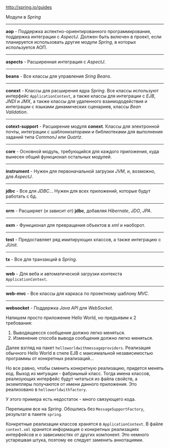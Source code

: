 http://spring.io/guides

Модули в *Spring*

---

**aop** - Поддержка аспектно-ориентированного программирования, поддержка интеграции с *AspectJ*. Должен быть включен в
проект, если планируется использовать другие модули *Spring*, в которых используется АОП.

---

**aspects** - Расширенная интеграция с *AspectJ*. 

---
**beans** - Все классы для управления *Sring Beans*. 

---

**conext** - Классы для расширения ядра *Spring*. Все классы используют интерфейс `ApplicationContext`, а также классы 
для интеграции с *EJB*, *JNDI* и *JMX*, а также классы для удаленного взаимододействия и интеграции с языками 
динамических сценариев, классы *Bean Validation*.

---

**cotext-support** - Расширение модуля **conext**. Классы для электронной почты, интеграции с шаблонизаторами и 
библиотеками для выполнения заданий типа _CommonJ_ или _Quartz_.

---

**core** - Основной модуль, требующийся для каждого приложения, куда вынесен общий функционал остальных модулей.

---

**instrument** - Нужен для первоначальной загрузки _JVM_, и, возможно, для _AspectJ_.

---

**jdbc** - Все для _JDBC_... Нужен для всех приложений, которые будут работать с бд.

---

**orm** - Расширяет (и зависит от) **jdbc**, добавляя _Hibernate_, _JDO_, _JPA_.

---

**oxm** - Функционал для превращения объектов в _xml_ и наоборот.

---

**test** - Предоставляет ряд имитирующих классов, а также интеграцию с _JUnit_.

---

**tx** - Все для транзакций в _Spring_.

---

**web** - Для веба и автоматической загрузки контекста `ApplicationContext`.

---

**web-mvc** - Все классы для каркаса по проектному шаблону _MVC_.

---

**websocket** - Поддержка _Java API_ для _WebSocket_.

Напишем просто приложение Hello World, но предъявим к 2 требования:
1. Выводящеесся сообщение должно легко меняться.
2. Изменение способа вывода сообщения должно легко меняться. 

Далее взгляд на пакет `helloworldwithmessageproviders`. Реализация обычного Hello World в стиле EJB с максимальной 
независимостью программы от конкретных реализаций...

Но все равно, чтобы сменить конкретную реализацию, придется менять код. Выход из митуации - фабриыный класс. Тогда 
имена классов, реализующих  интерфейс будут читаться из файла свойств, а экземпляры получаются от имени данного 
приложения. Это реализовано в `helloworldwithfactory`.

У этого примера есть недостаток - много связующего кода. 

Перепишем все на _Spring_. Обошлись без `MessageSupportFactory`, результат в пакете `spring`. 

Конкретные реализации классов хранятся в `ApplicationContext`. В файле `context.xml` хранится информация о конкретных 
реализациях интерфейсов и о зависимостях от других компонент. Это немного устарешвая штука, поэтому ее следует заменить 
аннотациями. 






